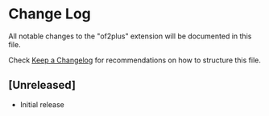 # Change Log

All notable changes to the "of2plus" extension will be documented in this file.

Check [Keep a Changelog](http://keepachangelog.com/) for recommendations on how to structure this file.

## [Unreleased]

- Initial release